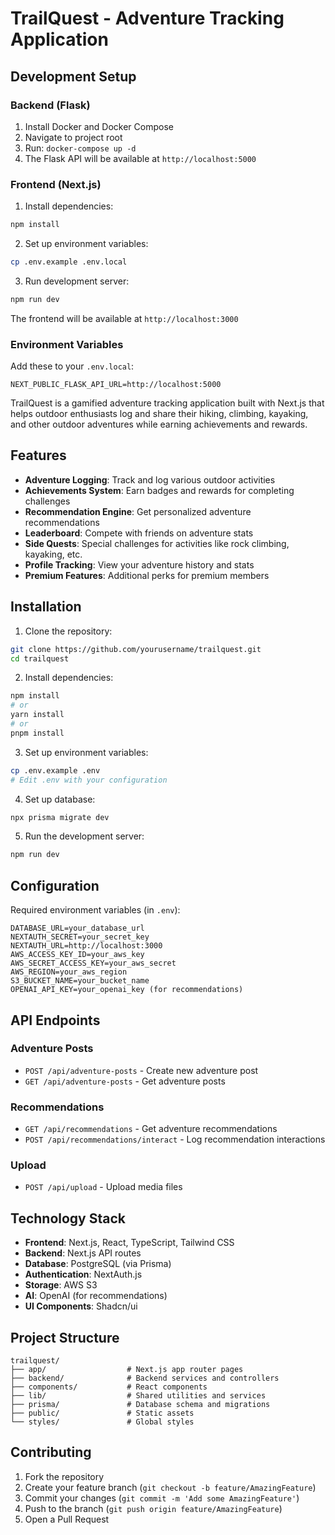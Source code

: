 # TrailQuest - Adventure Tracking Application

## Development Setup

### Backend (Flask)

1. Install Docker and Docker Compose
2. Navigate to project root
3. Run: `docker-compose up -d`
4. The Flask API will be available at `http://localhost:5000`

### Frontend (Next.js)

1. Install dependencies:
```bash
npm install
```

2. Set up environment variables:
```bash
cp .env.example .env.local
```

3. Run development server:
```bash
npm run dev
```

The frontend will be available at `http://localhost:3000`

### Environment Variables

Add these to your `.env.local`:
```
NEXT_PUBLIC_FLASK_API_URL=http://localhost:5000
```

TrailQuest is a gamified adventure tracking application built with Next.js that helps outdoor enthusiasts log and share their hiking, climbing, kayaking, and other outdoor adventures while earning achievements and rewards.

## Features

- **Adventure Logging**: Track and log various outdoor activities
- **Achievements System**: Earn badges and rewards for completing challenges
- **Recommendation Engine**: Get personalized adventure recommendations
- **Leaderboard**: Compete with friends on adventure stats
- **Side Quests**: Special challenges for activities like rock climbing, kayaking, etc.
- **Profile Tracking**: View your adventure history and stats
- **Premium Features**: Additional perks for premium members

## Installation

1. Clone the repository:
```bash
git clone https://github.com/yourusername/trailquest.git
cd trailquest
```

2. Install dependencies:
```bash
npm install
# or
yarn install
# or
pnpm install
```

3. Set up environment variables:
```bash
cp .env.example .env
# Edit .env with your configuration
```

4. Set up database:
```bash
npx prisma migrate dev
```

5. Run the development server:
```bash
npm run dev
```

## Configuration

Required environment variables (in `.env`):
```
DATABASE_URL=your_database_url
NEXTAUTH_SECRET=your_secret_key
NEXTAUTH_URL=http://localhost:3000
AWS_ACCESS_KEY_ID=your_aws_key
AWS_SECRET_ACCESS_KEY=your_aws_secret
AWS_REGION=your_aws_region
S3_BUCKET_NAME=your_bucket_name
OPENAI_API_KEY=your_openai_key (for recommendations)
```

## API Endpoints

### Adventure Posts
- `POST /api/adventure-posts` - Create new adventure post
- `GET /api/adventure-posts` - Get adventure posts

### Recommendations
- `GET /api/recommendations` - Get adventure recommendations
- `POST /api/recommendations/interact` - Log recommendation interactions

### Upload
- `POST /api/upload` - Upload media files

## Technology Stack

- **Frontend**: Next.js, React, TypeScript, Tailwind CSS
- **Backend**: Next.js API routes
- **Database**: PostgreSQL (via Prisma)
- **Authentication**: NextAuth.js
- **Storage**: AWS S3
- **AI**: OpenAI (for recommendations)
- **UI Components**: Shadcn/ui

## Project Structure

```
trailquest/
├── app/                  # Next.js app router pages
├── backend/              # Backend services and controllers
├── components/           # React components
├── lib/                  # Shared utilities and services
├── prisma/               # Database schema and migrations
├── public/               # Static assets
└── styles/               # Global styles
```

## Contributing

1. Fork the repository
2. Create your feature branch (`git checkout -b feature/AmazingFeature`)
3. Commit your changes (`git commit -m 'Add some AmazingFeature'`)
4. Push to the branch (`git push origin feature/AmazingFeature`)
5. Open a Pull Request
